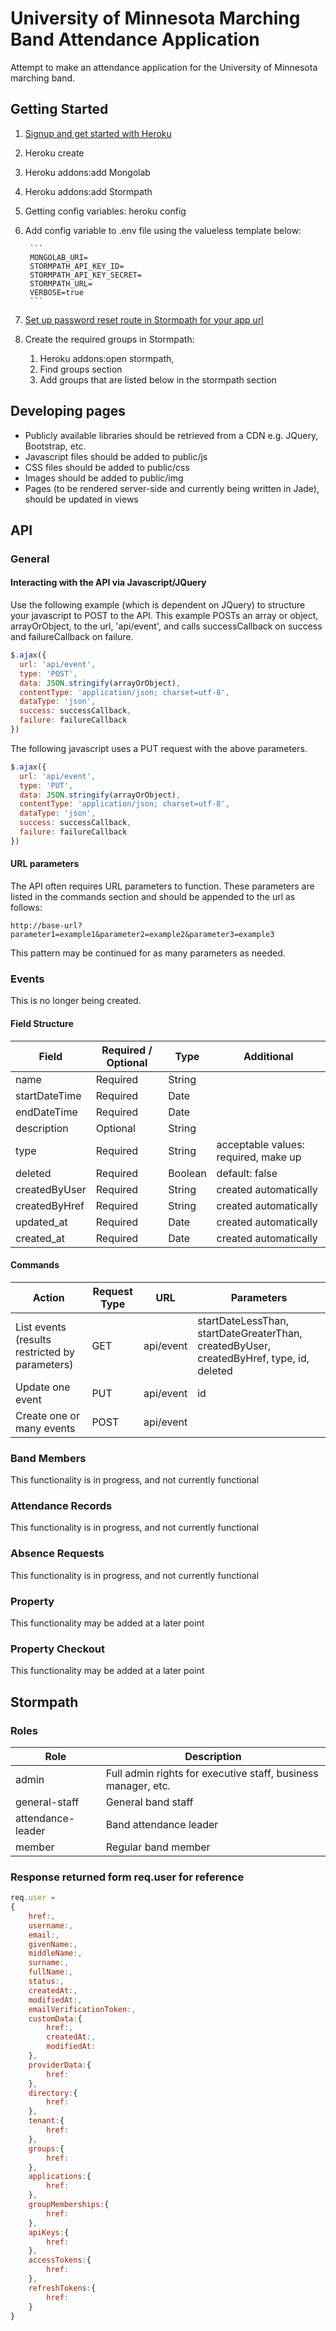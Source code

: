 # University of Minnesota Marching Band Attendance Application

Attempt to make an attendance application for the University of Minnesota marching band.

## Getting Started

1. [Signup and get started with Heroku](https://devcenter.heroku.com/articles/getting-started-with-nodejs#introduction)
2. Heroku create
3. Heroku addons:add Mongolab
4. Heroku addons:add Stormpath
5. Getting config variables: heroku config
6. Add config variable to .env file using the valueless template below:

		```
		MONGOLAB_URI=
		STORMPATH_API_KEY_ID=
		STORMPATH_API_KEY_SECRET=
		STORMPATH_URL=
		VERBOSE=true
		```

7. [Set up password reset route in Stormpath for your app url](https://devcenter.heroku.com/articles/stormpath#using-with-express-js-using-password-reset)
8. Create the required groups in Stormpath:
	1. Heroku addons:open stormpath,
	2. Find groups section
	3. Add groups that are listed below in the stormpath section

## Developing pages

* Publicly available libraries should be retrieved from a CDN e.g. JQuery, Bootstrap, etc.
* Javascript files should be added to public/js
* CSS files should be added to public/css
* Images should be added to public/img
* Pages (to be rendered server-side and currently being written in Jade), should be updated in views

## API

### General

#### Interacting with the API via Javascript/JQuery

Use the following example (which is dependent on JQuery) to structure your javascript to POST to the API. This example POSTs an array or object, arrayOrObject, to the url, 'api/event', and calls successCallback on success and failureCallback on failure.

```javascript
$.ajax({
  url: 'api/event',
  type: 'POST',
  data: JSON.stringify(arrayOrObject),
  contentType: 'application/json; charset=utf-8',
  dataType: 'json',
  success: successCallback,
  failure: failureCallback
})
```

The following javascript uses a PUT request with the above parameters.

```javascript
$.ajax({
  url: 'api/event',
  type: 'PUT',
  data: JSON.stringify(arrayOrObject),
  contentType: 'application/json; charset=utf-8',
  dataType: 'json',
  success: successCallback,
  failure: failureCallback
})
```

#### URL parameters

The API often requires URL parameters to function. These parameters are listed in the commands section and should be appended to the url as follows:

```
http://base-url?parameter1=example1&parameter2=example2&parameter3=example3
```

This pattern may be continued for as many parameters as needed.

### Events

This is no longer being created.

#### Field Structure

| Field | Required / Optional | Type | Additional |
|---|---|---|---|
| name | Required | String | |
| startDateTime | Required | Date ||
| endDateTime | Required | Date ||
| description | Optional | String ||
| type | Required | String | acceptable values: required, make up |
| deleted | Required | Boolean | default: false |
| createdByUser| Required | String | created automatically |
| createdByHref | Required | String | created automatically |
| updated_at | Required | Date | created automatically |
| created_at | Required | Date | created automatically |

#### Commands

| Action | Request Type | URL | Parameters |
| --- | --- | --- | --- |
| List events (results restricted by parameters) | GET | api/event | startDateLessThan, startDateGreaterThan, createdByUser, createdByHref, type, id, deleted |
| Update one event | PUT | api/event | id |
| Create one or many events | POST | api/event |  |

### Band Members

This functionality is in progress, and not currently functional

### Attendance Records

This functionality is in progress, and not currently functional

### Absence Requests

This functionality is in progress, and not currently functional

### Property

This functionality may be added at a later point

### Property Checkout

This functionality may be added at a later point

## Stormpath

### Roles

|Role|Description|
|---|---|
|admin|Full admin rights for executive staff, business manager, etc.|
|general-staff|General band staff|
|attendance-leader|Band attendance leader|
|member|Regular band member|

### Response returned form req.user for reference

```javascript
req.user =
{
	href:,
	username:,
	email:,
	givenName:,
	middleName:,
	surname:,
	fullName:,
	status:,
	createdAt:,
	modifiedAt:,
	emailVerificationToken:,
	customData:{
		href:,
		createdAt:,
		modifiedAt:
	},
	providerData:{
		href:
	},
	directory:{
		href:
	},
	tenant:{
		href:
	},
	groups:{
		href:
	},
	applications:{
		href:
	},
	groupMemberships:{
		href:
	},
	apiKeys:{
		href:
	},
	accessTokens:{
		href:
	},
	refreshTokens:{
		href:
	}
}
```